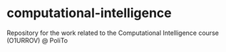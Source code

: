 # computational-intelligence
Repository for the work related to the Computational Intelligence course (O1URROV) @ PoliTo 
